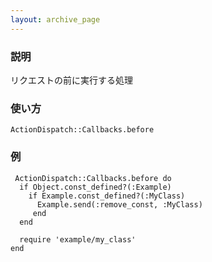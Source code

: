 ```yaml
---
layout: archive_page
---
```

### 説明
リクエストの前に実行する処理

### 使い方
    ActionDispatch::Callbacks.before

### 例
     ActionDispatch::Callbacks.before do
      if Object.const_defined?(:Example)
        if Example.const_defined?(:MyClass)
          Example.send(:remove_const, :MyClass)
         end
      end

      require 'example/my_class'
    end